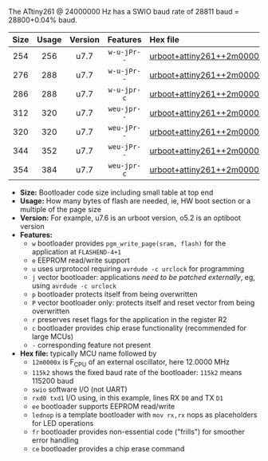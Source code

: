 The ATtiny261 @ 24000000 Hz has a SWIO baud rate of 28811 baud = 28800+0.04% baud.

|Size|Usage|Version|Features|Hex file|
|:-:|:-:|:-:|:-:|:--|
|254|256|u7.7|`w-u-jPr--`|[urboot+attiny261++2m0000x++++2k4_swio_rxb0_txb1_lednop.hex](https://raw.githubusercontent.com/stefanrueger/urboot.hex/main/mcus/attiny261/external_oscillator/fcpu++2m0000_Hz/br++++2k4_bps/urboot+attiny261++2m0000x++++2k4_swio_rxb0_txb1_lednop.hex)|
|276|288|u7.7|`w-u-jPr--`|[urboot+attiny261++2m0000x++++2k4_swio_rxb0_txb1_lednop_fr.hex](https://raw.githubusercontent.com/stefanrueger/urboot.hex/main/mcus/attiny261/external_oscillator/fcpu++2m0000_Hz/br++++2k4_bps/urboot+attiny261++2m0000x++++2k4_swio_rxb0_txb1_lednop_fr.hex)|
|286|288|u7.7|`w-u-jpr-c`|[urboot+attiny261++2m0000x++++2k4_swio_rxb0_txb1_lednop_fr_ce.hex](https://raw.githubusercontent.com/stefanrueger/urboot.hex/main/mcus/attiny261/external_oscillator/fcpu++2m0000_Hz/br++++2k4_bps/urboot+attiny261++2m0000x++++2k4_swio_rxb0_txb1_lednop_fr_ce.hex)|
|312|320|u7.7|`weu-jpr--`|[urboot+attiny261++2m0000x++++2k4_swio_rxb0_txb1_ee_lednop.hex](https://raw.githubusercontent.com/stefanrueger/urboot.hex/main/mcus/attiny261/external_oscillator/fcpu++2m0000_Hz/br++++2k4_bps/urboot+attiny261++2m0000x++++2k4_swio_rxb0_txb1_ee_lednop.hex)|
|320|320|u7.7|`weu-jPr--`|[urboot+attiny261++2m0000x++++2k4_swio_rxb0_txb1_ee.hex](https://raw.githubusercontent.com/stefanrueger/urboot.hex/main/mcus/attiny261/external_oscillator/fcpu++2m0000_Hz/br++++2k4_bps/urboot+attiny261++2m0000x++++2k4_swio_rxb0_txb1_ee.hex)|
|344|352|u7.7|`weu-jPr--`|[urboot+attiny261++2m0000x++++2k4_swio_rxb0_txb1_ee_lednop_fr.hex](https://raw.githubusercontent.com/stefanrueger/urboot.hex/main/mcus/attiny261/external_oscillator/fcpu++2m0000_Hz/br++++2k4_bps/urboot+attiny261++2m0000x++++2k4_swio_rxb0_txb1_ee_lednop_fr.hex)|
|354|384|u7.7|`weu-jpr-c`|[urboot+attiny261++2m0000x++++2k4_swio_rxb0_txb1_ee_lednop_fr_ce.hex](https://raw.githubusercontent.com/stefanrueger/urboot.hex/main/mcus/attiny261/external_oscillator/fcpu++2m0000_Hz/br++++2k4_bps/urboot+attiny261++2m0000x++++2k4_swio_rxb0_txb1_ee_lednop_fr_ce.hex)|

- **Size:** Bootloader code size including small table at top end
- **Usage:** How many bytes of flash are needed, ie, HW boot section or a multiple of the page size
- **Version:** For example, u7.6 is an urboot version, o5.2 is an optiboot version
- **Features:**
  + `w` bootloader provides `pgm_write_page(sram, flash)` for the application at `FLASHEND-4+1`
  + `e` EEPROM read/write support
  + `u` uses urprotocol requiring `avrdude -c urclock` for programming
  + `j` vector bootloader: applications *need to be patched externally*, eg, using `avrdude -c urclock`
  + `p` bootloader protects itself from being overwritten
  + `P` vector bootloader only: protects itself and reset vector from being overwritten
  + `r` preserves reset flags for the application in the register R2
  + `c` bootloader provides chip erase functionality (recommended for large MCUs)
  + `-` corresponding feature not present
- **Hex file:** typically MCU name followed by
  + `12m0000x` is F<sub>CPU</sub> of an external oscillator, here 12.0000 MHz
  + `115k2` shows the fixed baud rate of the bootloader: `115k2` means 115200 baud
  + `swio` software I/O (not UART)
  + `rxd0 txd1` I/O using, in this example, lines RX `D0` and TX `D1`
  + `ee` bootloader supports EEPROM read/write
  + `lednop` is a template bootloader with `mov rx,rx` nops as placeholders for LED operations
  + `fr` bootloader provides non-essential code ("frills") for smoother error handling
  + `ce` bootloader provides a chip erase command
